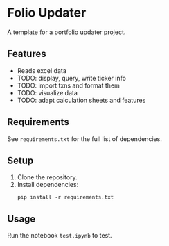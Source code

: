 # Folio Updater

A template for a portfolio updater project.

## Features

- Reads excel data
- TODO: display, query, write ticker info
- TODO: import txns and format them
- TODO: visualize data
- TODO: adapt calculation sheets and features

## Requirements

See `requirements.txt` for the full list of dependencies.

## Setup

1. Clone the repository.
2. Install dependencies:
   ```
   pip install -r requirements.txt
   ```

## Usage

Run the notebook `test.ipynb` to test.
